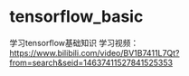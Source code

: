 # tensorflow_basic
学习tensorflow基础知识
学习视频：https://www.bilibili.com/video/BV1B7411L7Qt?from=search&seid=14637411527841525353
